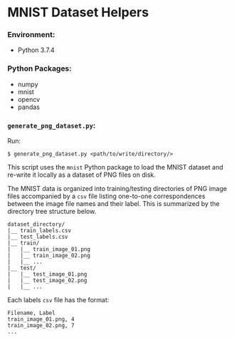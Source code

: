 # MNIST Dataset Helpers

### Environment:

- Python 3.7.4

### Python Packages:

- numpy
- mnist
- opencv
- pandas

### `generate_png_dataset.py`:

Run:

```
$ generate_png_dataset.py <path/to/write/directory/>
```

This script uses the `mnist` Python package to load the MNIST dataset and re-write it locally as a dataset of PNG files on disk.

The MNIST data is organized into training/testing directories of PNG image files accompanied by a `csv` file listing one-to-one correspondences between the image file names and their label. This is summarized by the directory tree structure below.

```
dataset_directory/
|__ train_labels.csv
|__ test_labels.csv
|__ train/
|   |__ train_image_01.png
|   |__ train_image_02.png
|   |__ ...
|__ test/
|   |__ test_image_01.png
|   |__ test_image_02.png
|   |__ ...   
```

Each labels `csv` file has the format:

```
Filename, Label
train_image_01.png, 4
train_image_02.png, 7
...
```

